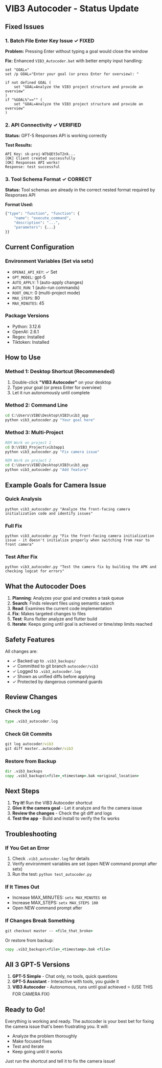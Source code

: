 # VIB3 Autocoder - Status Update

## Fixed Issues

### 1. Batch File Enter Key Issue ✓ FIXED
**Problem:** Pressing Enter without typing a goal would close the window

**Fix:** Enhanced `VIB3_Autocoder.bat` with better empty input handling:
```batch
set "GOAL="
set /p GOAL="Enter your goal (or press Enter for overview): "

if not defined GOAL (
    set "GOAL=Analyze the VIB3 project structure and provide an overview"
)
if "%GOAL%"=="" (
    set "GOAL=Analyze the VIB3 project structure and provide an overview"
)
```

### 2. API Connectivity ✓ VERIFIED
**Status:** GPT-5 Responses API is working correctly

**Test Results:**
```
API Key: sk-proj-W7bQEt5oT2nk...
[OK] Client created successfully
[OK] Responses API works!
Response: test successful
```

### 3. Tool Schema Format ✓ CORRECT
**Status:** Tool schemas are already in the correct nested format required by Responses API

**Format Used:**
```python
{"type": "function", "function": {
    "name": "execute_command",
    "description": "...",
    "parameters": {...}
}}
```

## Current Configuration

### Environment Variables (Set via setx)
- `OPENAI_API_KEY`: ✓ Set
- `GPT_MODEL`: gpt-5
- `AUTO_APPLY`: 1 (auto-apply changes)
- `AUTO_RUN`: 1 (auto-run commands)
- `ROOT_ONLY`: 0 (multi-project mode)
- `MAX_STEPS`: 80
- `MAX_MINUTES`: 45

### Package Versions
- Python: 3.12.6
- OpenAI: 2.6.1
- Regex: Installed
- Tiktoken: Installed

## How to Use

### Method 1: Desktop Shortcut (Recommended)
1. Double-click **"VIB3 Autocoder"** on your desktop
2. Type your goal (or press Enter for overview)
3. Let it run autonomously until complete

### Method 2: Command Line
```cmd
cd C:\Users\VIBE\Desktop\VIB3\vib3_app
python vib3_autocoder.py "Your goal here"
```

### Method 3: Multi-Project
```cmd
REM Work on project 1
cd D:\VIB3_Project\vib3app1
python vib3_autocoder.py "Fix camera issue"

REM Work on project 2
cd C:\Users\VIBE\Desktop\VIB3\vib3_app
python vib3_autocoder.py "Add feature"
```

## Example Goals for Camera Issue

### Quick Analysis
```
python vib3_autocoder.py "Analyze the front-facing camera initialization code and identify issues"
```

### Full Fix
```
python vib3_autocoder.py "Fix the front-facing camera initialization issue - it doesn't initialize properly when switching from rear to front camera"
```

### Test After Fix
```
python vib3_autocoder.py "Test the camera fix by building the APK and checking logcat for errors"
```

## What the Autocoder Does

1. **Planning**: Analyzes your goal and creates a task queue
2. **Search**: Finds relevant files using semantic search
3. **Read**: Examines the current code implementation
4. **Fix**: Makes targeted changes to files
5. **Test**: Runs flutter analyze and flutter build
6. **Iterate**: Keeps going until goal is achieved or time/step limits reached

## Safety Features

All changes are:
- ✓ Backed up to `.vib3_backups/`
- ✓ Committed to git branch `autocoder/vib3`
- ✓ Logged to `.vib3_autocoder.log`
- ✓ Shown as unified diffs before applying
- ✓ Protected by dangerous command guards

## Review Changes

### Check the Log
```cmd
type .vib3_autocoder.log
```

### Check Git Commits
```cmd
git log autocoder/vib3
git diff master..autocoder/vib3
```

### Restore from Backup
```cmd
dir .vib3_backups
copy .vib3_backups\<file>_<timestamp>.bak <original_location>
```

## Next Steps

1. **Try it!** Run the VIB3 Autocoder shortcut
2. **Give it the camera goal** - Let it analyze and fix the camera issue
3. **Review the changes** - Check the git diff and logs
4. **Test the app** - Build and install to verify the fix works

## Troubleshooting

### If You Get an Error
1. Check `.vib3_autocoder.log` for details
2. Verify environment variables are set (open NEW command prompt after setx)
3. Run the test: `python test_autocoder.py`

### If It Times Out
- Increase MAX_MINUTES: `setx MAX_MINUTES 60`
- Increase MAX_STEPS: `setx MAX_STEPS 100`
- Open NEW command prompt after

### If Changes Break Something
```cmd
git checkout master -- <file_that_broke>
```

Or restore from backup:
```cmd
copy .vib3_backups\<file>_<timestamp>.bak <file>
```

## All 3 GPT-5 Versions

1. **GPT-5 Simple** - Chat only, no tools, quick questions
2. **GPT-5 Assistant** - Interactive with tools, you guide it
3. **VIB3 Autocoder** - Autonomous, runs until goal achieved ⭐ (USE THIS FOR CAMERA FIX)

## Ready to Go!

Everything is working and ready. The autocoder is your best bet for fixing the camera issue that's been frustrating you. It will:
- Analyze the problem thoroughly
- Make focused fixes
- Test and iterate
- Keep going until it works

Just run the shortcut and tell it to fix the camera issue!
